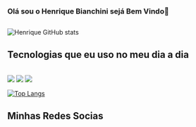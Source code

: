 
### Olá sou o Henrique Bianchini sejá Bem Vindo👋​
 
##

![Henrique GitHub stats](https://github-readme-stats.vercel.app/api?username=henriquegbianchini&show_icons=true&theme_cobalt=radical)

## Tecnologias que eu uso no meu dia a dia

<div style="display: inline_block"><br>
  <img src="https://img.shields.io/badge/HTML5-E34F26?style=for-the-badge&logo=html5&logoColor=white" />
  <img src="https://img.shields.io/badge/CSS3-1572B6?style=for-the-badge&logo=css3&logoColor=white" />
  <img src="https://img.shields.io/badge/JavaScript-F7DF1E?style=for-the-badge&logo=javascript&logoColor=black" />
</div>

[![Top Langs](https://github-readme-stats.vercel.app/api/top-langs/?username=henriquegbianchini&langs_count=8)](https://github.com/henriquegbianchini/github-readme-stats)

## Minhas Redes Socias

<div>
<a href="ail.google.com/mail/u/1/#inbox?compose=CllgCJfrswCZxPlpsKwCGHmvRFTZxCrphkrbMTHVxBsFZXlXsxtjBmxjvCVTVmWsRCkLlQzWzvV" target"_blanck"<img src="https://img.shields.io/badge/Gmail-D14836?style=for-the-badge&logo=gmail&logoColor=white">
 </div>
